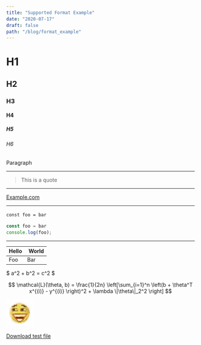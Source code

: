 ```yaml
---
title: "Supported Format Example"
date: "2020-07-17"
draft: false
path: "/blog/format_example"
---
```



# H1

## H2

### H3

#### H4

##### H5

###### H6

Paragraph

---

> This is a quote

---

[Example.com](example.com)

---

`const foo = bar`

```javascript
const foo = bar
console.log(foo);
```

---

| Hello | World |
|-------|------ |
| Foo   | Bar   |

$ a^2 + b^2 = c^2 $

$$
\mathcal{L}(\theta, b) = \frac{1}{2n} \left[\sum_{i=1}^n \left(b + \theta^T x^{(i)} - y^{(i)} \right)^2 + \lambda \|\theta\|_2^2 \right]
$$


![image laugh](./images/laugh.png)

[Download test file](./files/homework8.tex)

